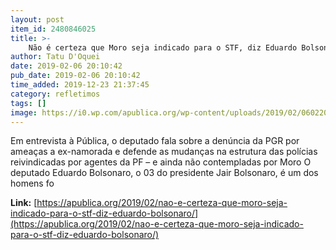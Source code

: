 ```yaml
---
layout: post
item_id: 2480846025
title: >-
    Não é certeza que Moro seja indicado para o STF, diz Eduardo Bolsonaro
author: Tatu D'Oquei
date: 2019-02-06 20:10:42
pub_date: 2019-02-06 20:10:42
time_added: 2019-12-23 21:37:45
category: refletimos
tags: []
image: https://i0.wp.com/apublica.org/wp-content/uploads/2019/02/06022019-nao-e-certeza-que-moro-seja-indicado-para-o-stf-diz-eduardo-bolsonaro-img2.jpg?fit=1140%2C760&ssl=1
---
```


Em entrevista à Pública, o deputado fala sobre a denúncia da PGR por ameaças a ex-namorada e defende as mudanças na estrutura das polícias reivindicadas por agentes da PF – e ainda não contempladas por Moro O deputado Eduardo Bolsonaro, o 03 do presidente Jair Bolsonaro, é um dos homens fo

**Link:** [https://apublica.org/2019/02/nao-e-certeza-que-moro-seja-indicado-para-o-stf-diz-eduardo-bolsonaro/](https://apublica.org/2019/02/nao-e-certeza-que-moro-seja-indicado-para-o-stf-diz-eduardo-bolsonaro/)

